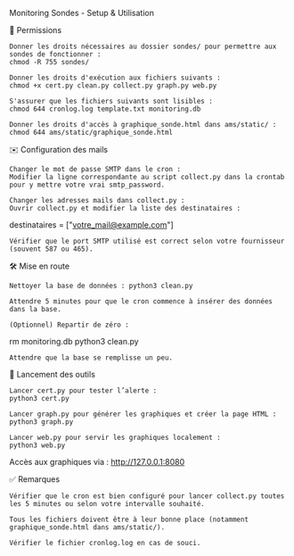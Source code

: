 Monitoring Sondes - Setup & Utilisation

📁 Permissions

    Donner les droits nécessaires au dossier sondes/ pour permettre aux sondes de fonctionner :
    chmod -R 755 sondes/

    Donner les droits d'exécution aux fichiers suivants :
    chmod +x cert.py clean.py collect.py graph.py web.py

    S'assurer que les fichiers suivants sont lisibles :
    chmod 644 cronlog.log template.txt monitoring.db

    Donner les droits d'accès à graphique_sonde.html dans ams/static/ :
    chmod 644 ams/static/graphique_sonde.html
    

✉️ Configuration des mails

    Changer le mot de passe SMTP dans le cron :
    Modifier la ligne correspondante au script collect.py dans la crontab pour y mettre votre vrai smtp_password.

    Changer les adresses mails dans collect.py :
    Ouvrir collect.py et modifier la liste des destinataires :

destinataires = ["votre_mail@example.com"]

    Vérifier que le port SMTP utilisé est correct selon votre fournisseur (souvent 587 ou 465).
    

🛠️ Mise en route

    Nettoyer la base de données : python3 clean.py

    Attendre 5 minutes pour que le cron commence à insérer des données dans la base.

    (Optionnel) Repartir de zéro :

rm monitoring.db
python3 clean.py

    Attendre que la base se remplisse un peu.
    

🚨 Lancement des outils

    Lancer cert.py pour tester l’alerte :
    python3 cert.py

    Lancer graph.py pour générer les graphiques et créer la page HTML :
    python3 graph.py

    Lancer web.py pour servir les graphiques localement :
    python3 web.py

Accès aux graphiques via : http://127.0.0.1:8080


✅ Remarques

    Vérifier que le cron est bien configuré pour lancer collect.py toutes les 5 minutes ou selon votre intervalle souhaité.

    Tous les fichiers doivent être à leur bonne place (notamment graphique_sonde.html dans ams/static/).

    Vérifier le fichier cronlog.log en cas de souci.
